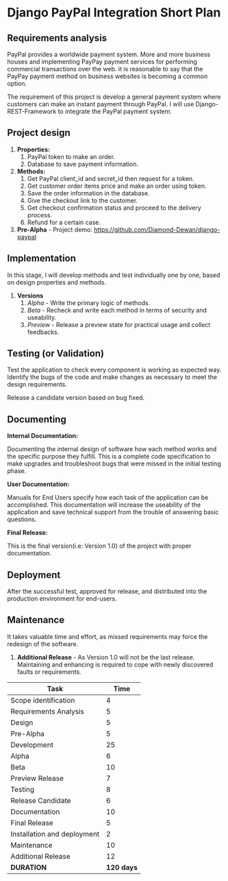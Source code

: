 # Django PayPal Integration Short Plan

## Requirements analysis

PayPal provides a worldwide payment system. More and more business houses and implementing PayPay payment services for performing commercial transactions over the web. it is reasonable to say that the PayPay payment method on business websites is becoming a common option.  

The requirement of this project is develop a general payment system where customers can make an instant payment through PayPal. I will use Django-REST-Framework to integrate the PayPal payment system.

## Project design

1. **Properties:**
    1. PayPal token to make an order. 
    2. Database to save payment information.
2. **Methods:**
    1. Get PayPal client_id and secret_id then request for a token.
    2. Get customer order items price and make an order using token.
    3. Save the order information in the database.
    4. Give the checkout link to the customer. 
    5. Get checkout confirmation status and proceed to the delivery process.
    6. Refund for a certain case.
3. **Pre-Alpha** - Project demo: https://github.com/Diamond-Dewan/django-paypal

## Implementation

In this stage, I will develop methods and test individually one by one, based on design properties and methods.
1. **Versions**
    1. _Alpha_ - Write the primary logic of methods.
    2. _Beta_ - Recheck and write each method in terms of security and useability.
    3. _Preview_ - Release a preview state for practical usage and collect feedbacks.

## Testing (or Validation)

Test the application to check every component is working as expected way. Identify the bugs of the code and make changes as necessary to meet the design requirements.

Release a candidate version based on bug fixed.

## Documenting

**Internal Documentation:**

Documenting the internal design of software how each method works and the specific purpose they fulfill. This is a complete code specification to make upgrades and troubleshoot bugs that were missed in the initial testing phase.

**User Documentation:**

Manuals for End Users specify how each task of the application can be accomplished. This documentation will increase the useability of the application and save technical support from the trouble of answering basic questions.
    
**Final Release:** 

This is the final version(i.e: Version 1.0) of the project with proper documentation.

## Deployment

After the successful test, approved for release, and distributed into the production environment for end-users. 

## Maintenance

It takes valuable time and effort, as missed requirements may force the redesign of the software.
1. **Additional Release** - As Version 1.0 will not be the last release. Maintaining and enhancing is required to cope with newly discovered faults or requirements. 

|            Task              |      Time       |
| ---------------------------- |-----------------|
| Scope identification         |                4|
| Requirements Analysis        |                5|
| Design                       |                5|
| Pre-Alpha                    |                5|
| Development                  |               25|
| Alpha                        |                6|
| Beta                         |               10|
| Preview Release              |                7|
| Testing                      |                8|
| Release Candidate            |                6|
| Documentation                |               10|
| Final Release                |                5|
| Installation and deployment  |                2|
| Maintenance                  |               10|
| Additional Release           |               12|
| **DURATION**                 |   **120 days**  |
